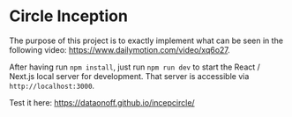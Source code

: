 # Circle Inception

The purpose of this project is to exactly implement what can be seen in the following
video: <https://www.dailymotion.com/video/xq6o27>.

After having run `npm install`, just run `npm run dev` to start the React / Next.js local server for
development. That server is accessible via `http://localhost:3000`.

Test it here: https://dataonoff.github.io/incepcircle/
